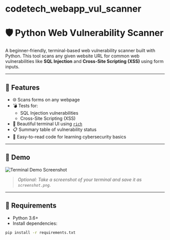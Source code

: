 # codetech_webapp_vul_scanner

# 🛡️ Python Web Vulnerability Scanner

A beginner-friendly, terminal-based web vulnerability scanner built with Python. This tool scans any given website URL for common web vulnerabilities like **SQL Injection** and **Cross-Site Scripting (XSS)** using form inputs.

---

## 🚀 Features

- 🌐 Scans forms on any webpage
- 💣 Tests for:
  - SQL Injection vulnerabilities
  - Cross-Site Scripting (XSS)
- 🎨 Beautiful terminal UI using [`rich`](https://github.com/Textualize/rich)
- 📋 Summary table of vulnerability status
- 🧠 Easy-to-read code for learning cybersecurity basics

---

## 📸 Demo

![Terminal Demo Screenshot](screenshot.png)

> _Optional: Take a screenshot of your terminal and save it as `screenshot.png`._

---

## 🧰 Requirements

- Python 3.6+
- Install dependencies:

```bash
pip install -r requirements.txt
